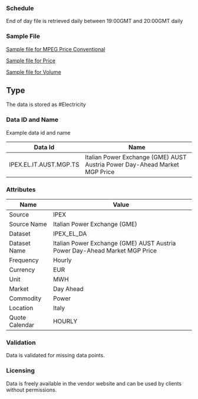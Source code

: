 ### Schedule

End of day file is retrieved daily between 19:00GMT and 20:00GMT daily

### Sample File

[Sample file for MPEG Price Conventional](pathname:///file-samples/20210922MGPPrezziConvenzionali.xml)

[Sample file for Price](pathname:///file-samples/20210830MGPPrezzi.xml)

[Sample file for Volume](pathname:///file-samples/20210902MGPQuantita.xml)

## Type

The data is stored as #Electricity

### Data ID and Name

Example data id and name

|**Data Id**|**Name**|
|-|-|
|IPEX.EL.IT.AUST.MGP.TS|Italian Power Exchange (GME) AUST Austria Power Day-Ahead Market MGP Price|


### Attributes

|Name|Value|
|-|-|
|Source|IPEX|
|Source Name|Italian Power Exchange (GME)|
|Dataset|IPEX_EL_DA|
|Dataset Name|Italian Power Exchange (GME) AUST Austria Power Day-Ahead Market MGP Price|
|Frequency|Hourly|
|Currency|EUR|
|Unit|MWH|
|Market|Day Ahead|
|Commodity|Power|
|Location|Italy|
|Quote Calendar|HOURLY|

### Validation

Data is validated for missing data points.

### Licensing

Data is freely available in the vendor website and can be used by clients without permissions.




